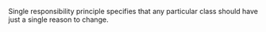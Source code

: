 ﻿Single responsibility principle specifies that any particular class should have just a single reason to change.